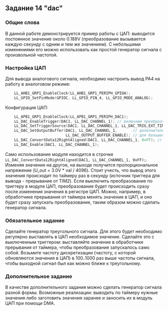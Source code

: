 ## Задание 14 "dac"

### Общие слова

В данной работе демонстрируется пример работы с ЦАП: выводится постоянное значение около 0.188V (преобразование вызывается каждую секунду с одним и тем же значением). С небольшими изменениями его можно использовать как простой генератор сигнала с произвольной частотой.

### Настройка ЦАП

Для вывода аналогового сигнала, необходимо настроить вывод PA4 на работу в аналоговом режиме:

```c
    LL_AHB1_GRP1_EnableClock(LL_AHB1_GRP1_PERIPH_GPIOA);
    LL_GPIO_SetPinMode(GPIOC, LL_GPIO_PIN_4, LL_GPIO_MODE_ANALOG);
```

Конфигурация ЦАП:

```c
    LL_APB1_GRP1_EnableClock(LL_APB1_GRP1_PERIPH_DAC1);
    LL_DAC_EnableTrigger(DAC1, LL_DAC_CHANNEL_1); // включаем преобразование по триггеру
    LL_DAC_SetTriggerSource(DAC1, LL_DAC_CHANNEL_1, LL_DAC_TRIG_EXT_TIM2_TRGO); // источник триггера - TIM2
    LL_DAC_SetOutputBuffer(DAC1, LL_DAC_CHANNEL_1,       // дополнительный выходной буфер
                           LL_DAC_OUTPUT_BUFFER_ENABLE); // для большего выходного тока
    LL_DAC_ConvertData12RightAligned(DAC1, LL_DAC_CHANNEL_1, 0xFF); // 0xFF - значение, которое выводим
    LL_DAC_Enable(DAC1, LL_DAC_CHANNEL_1);
```

Само использование модуля находится в строчке `LL_DAC_ConvertData12RightAligned(DAC1, LL_DAC_CHANNEL_1, 0xFF);`. Изменяя значение на другое, на выходе получится пропорциональное напряжение (U_out = 3.0V * val / 4096). Стоит учесть, что вывод этого значения происходит по таймеру раз в секунду (источник триггера для вывода - прерывание от TIM2). Если выключить преобразование по триггеру в модуле ЦАП, преобразование будет происходить сразу после изменения значения в регистре ЦАП. Можно, например, в обработчике прерывания от таймера менять значение в ЦАП, и оно будет сразу запускать преобразование, таким образом можно сделать генератор сигнала.

### Обязательное задание

Сделайте генератор треугольного сигнала. Для этого будет необходимо регулярно выставлять в ЦАП необходимое значение. Сделайте это с выключенным триггером: выставляйте значение в обработчике прерывания от таймера, чтобы преобразование запускалось само собой. Возьмите частоту дискретизации (частоту, с которой обновляются значения в ЦАП) в 100..1000 раз выше частоты сигнала, чтобы выходной сигнал был как можно ближе к треугольному.

### Дополнительное задание

В качестве дополнительного задания можно сделать генератор сигнала разной формы. Возможные реализации: выводить по таймеру нужные значения либо заготовить значения заранее и заносить их в модуль ЦАП при помощи DMA.
